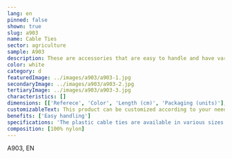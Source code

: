 ```yaml
---
lang: en
pinned: false
shown: true
slug: a903
name: Cable Ties
sector: agriculture
sample: A903
description: These are accessories that are easy to handle and have various purposes, such as closing bags of any kind, securing fabrics or plastics, among others.
color: white
category: d
featuredImage: ../images/a903/a903-1.jpg
secondaryImage: ../images/a903/a903-2.jpg
tertiaryImage: ../images/a903/a903-3.jpg
characteristics: []
dimensions: [['Referece', 'Color', 'Length (cm)', 'Packaging (units)'], ['Cable Tie', 'Black', '20', '100'], ['Cable Tie', 'Black', '37', '100']]
customizableText: This product can be customized according to your needs. Contact us for more information.
benefits: ['Easy handling']
specifications: 'The plastic cable ties are available in various sizes and colors. They are easy to install, either manually or with appropriate tools, and can be applied indoors or outdoors.'
composition: [100% nylon]
---
```


A903, EN
